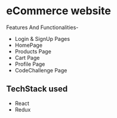 # eCommerce website 

Features And Functionalities-
- Login & SignUp Pages
- HomePage
- Products Page
- Cart Page
- Profile Page
- CodeChallenge Page

## TechStack used

- React
- Redux
